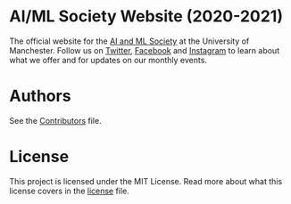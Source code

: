 # AI/ML Society Website (2020-2021)
The official website for the [AI and ML Society](https://uom-aiml.github.io/) at the University of Manchester. Follow us on [Twitter](https://twitter.com/UomAnd?s=09), [Facebook](https://www.facebook.com/AIandMLSoc/) and [Instagram](https://www.instagram.com/uomaiml/) to learn about what we offer and for updates on our monthly events.

# Authors 
See the [Contributors](https://github.com/uom-aiml/uom-aiml.github.io/blob/firstbuild/Contributors) file. 

# License
This project is licensed under the MIT License. Read more about what this license covers in the [license](https://github.com/uom-aiml/uom-aiml.github.io/blob/master/LICENSE) file.
